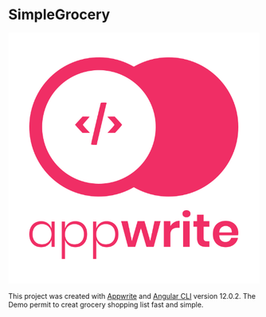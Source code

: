 # SimpleGrocery
![Appwrite Logo](./Public/built-with-appwrite.svg)

This project was created with [Appwrite](https://github.com/appwrite) and [Angular CLI](https://github.com/angular/angular-cli) version 12.0.2.
The Demo permit to creat grocery shopping list fast and simple.
